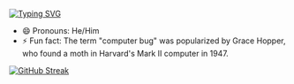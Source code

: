 [![Typing SVG](https://readme-typing-svg.demolab.com?font=Fira+Code&size=25&duration=7000&pause=1000&color=0D00E6&vCenter=true&repeat=false&width=435&lines=Hi%2C+I+am+Climax)](https://git.io/typing-svg)

- 😄 Pronouns: He/Him
- ⚡ Fun fact: The term "computer bug" was popularized by Grace Hopper, who found a moth in Harvard's Mark II computer in 1947.

[![GitHub Streak](https://streak-stats.demolab.com?user=Climax12&theme=material&hide_border=true&border_radius=0&mode=weekly&background=90%2C000000%2C03009C)](https://git.io/streak-stats)

